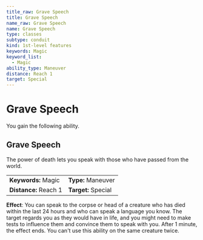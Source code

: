 ```yaml
---
title_raw: Grave Speech
title: Grave Speech
name_raw: Grave Speech
name: Grave Speech
type: classes
subtype: conduit
kind: 1st-level features
keywords: Magic
keyword_list:
  - Magic
ability_type: Maneuver
distance: Reach 1
target: Special
---
```


# Grave Speech

You gain the following ability.

## Grave Speech

The power of death lets you speak with those who have passed from the world.

|                       |                     |
| :-------------------- | :------------------ |
| **Keywords:** Magic   | **Type:** Maneuver  |
| **Distance:** Reach 1 | **Target:** Special |

**Effect**: You can speak to the corpse or head of a creature who has died within the last 24 hours and who can speak a language you know. The target regards you as they would have in life, and you might need to make tests to influence them and convince them to speak with you. After 1 minute, the effect ends. You can't use this ability on the same creature twice.
